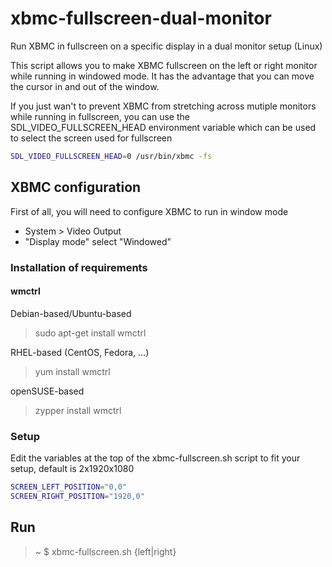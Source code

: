 xbmc-fullscreen-dual-monitor
============================

Run XBMC in fullscreen on a specific display in a dual monitor setup (Linux)

This script allows you to make XBMC fullscreen on the left or right monitor while running in windowed mode. It has the advantage that you can move the cursor in and out of the window.

If you just wan't to prevent XBMC from stretching across mutiple monitors while running in fullscreen, you can use the SDL_VIDEO_FULLSCREEN_HEAD environment variable which can be used to select the screen used for fullscreen

```Bash
SDL_VIDEO_FULLSCREEN_HEAD=0 /usr/bin/xbmc -fs
```

## XBMC configuration

First of all, you will need to configure XBMC to run in window mode

- System > Video Output
- "Display mode" select "Windowed"

### Installation of requirements

#### wmctrl

Debian-based/Ubuntu-based
> sudo apt-get install wmctrl

RHEL-based (CentOS, Fedora, ...)
> yum install wmctrl

openSUSE-based
> zypper install wmctrl

### Setup

Edit the variables at the top of the xbmc-fullscreen.sh script to fit your setup, default is 2x1920x1080 

```Bash
SCREEN_LEFT_POSITION="0,0" 
SCREEN_RIGHT_POSITION="1920,0"
```

## Run
> ~ $ xbmc-fullscreen.sh {left|right}
